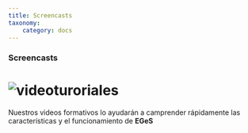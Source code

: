 ```yaml
---
title: Screencasts
taxonomy:
    category: docs
---
```


### Screencasts

# ![videoturoriales](../../imagenes/videotutorial_icon.png?lightbox=400&resize=200)

Nuestros videos formativos lo ayudarán a camprender rápidamente las características y el funcionamiento de **EGeS**
